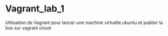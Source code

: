 # Vagrant_lab_1
Utilisation de Vagrant pour lancer une machine virtuelle ubuntu et publier la box sur vagrant cloud
